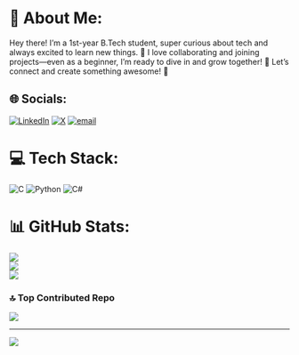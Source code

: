 # 💫 About Me:
 Hey there! I’m a 1st-year B.Tech student, super curious about tech and always excited to learn new things. 🚀 I love collaborating and joining projects—even as a beginner, I’m ready to dive in and grow together! 🌱 Let’s connect and create something awesome! 🤝


## 🌐 Socials:
[![LinkedIn](https://img.shields.io/badge/LinkedIn-%230077B5.svg?logo=linkedin&logoColor=white)](https://linkedin.com/in/dev-durgesh-shukla) [![X](https://img.shields.io/badge/X-black.svg?logo=X&logoColor=white)](https://x.com/AparnaSing8923) [![email](https://img.shields.io/badge/Email-D14836?logo=gmail&logoColor=white)](mailto:aparnasingh29062006@gmail.com) 

# 💻 Tech Stack:
![C](https://img.shields.io/badge/c-%2300599C.svg?style=for-the-badge&logo=c&logoColor=white) ![Python](https://img.shields.io/badge/python-3670A0?style=for-the-badge&logo=python&logoColor=ffdd54) ![C#](https://img.shields.io/badge/c%23-%23239120.svg?style=for-the-badge&logo=csharp&logoColor=white)
# 📊 GitHub Stats:
![](https://github-readme-stats.vercel.app/api?username=suhanaa29&theme=dark&hide_border=true&include_all_commits=true&count_private=true)<br/>
![](https://nirzak-streak-stats.vercel.app/?user=suhanaa29&theme=dark&hide_border=true)<br/>
![](https://github-readme-stats.vercel.app/api/top-langs/?username=suhanaa29&theme=dark&hide_border=true&include_all_commits=true&count_private=true&layout=compact)

### 🔝 Top Contributed Repo
![](https://github-contributor-stats.vercel.app/api?username=suhanaa29&limit=5&theme=blue-green&combine_all_yearly_contributions=true)

---
[![](https://visitcount.itsvg.in/api?id=suhanaa29&icon=0&color=0)](https://visitcount.itsvg.in)

<!-- Proudly created with GPRM ( https://gprm.itsvg.in ) -->


<!--
**suhanaa29/suhanaa29** is a ✨ _special_ ✨ repository because its `README.md` (this file) appears on your GitHub profile.

## HI! 👋
- I am Aparna Singh.
- 1st year btech student at UPES,Dehradun.
- I am currently learning basics of coding.
- You can reach me at aparnasingh964@gmail.com 

Here are some ideas to get you started:

- 🌱 I’m currently learning ...
- 👯 I’m looking to collaborate on ...
- 🤔 I’m looking for help with ...
- 💬 Ask me about ...
- 📫 How to reach me: ...
- 😄 Pronouns: ...
- ⚡ Fun fact: ...
-->
